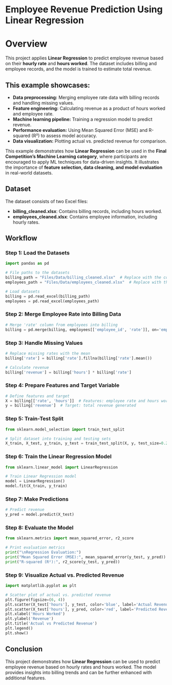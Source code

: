 # Employee Revenue Prediction Using Linear Regression

# Overview

This project applies **Linear Regression** to predict employee revenue based on their **hourly rate** 
and **hours worked**. The dataset includes billing and employee records, and the model is trained 
to estimate total revenue.

## This example showcases:

- **Data preprocessing:** Merging employee rate data with billing records and handling missing values.
- **Feature engineering:** Calculating revenue as a product of hours worked and employee rate.
- **Machine learning pipeline:** Training a regression model to predict revenue.
- **Performance evaluation:** Using Mean Squared Error (MSE) and R-squared (R²) to assess model accuracy.
- **Data visualization:** Plotting actual vs. predicted revenue for comparison.

This example demonstrates how **Linear Regression** can be used in the **Final Competition’s Machine Learning 
category**, where participants are encouraged to apply ML techniques for data-driven insights. It illustrates 
the importance of **feature selection, data cleaning, and model evaluation** in real-world datasets.

## Dataset

The dataset consists of two Excel files:

- **billing_cleaned.xlsx**: Contains billing records, including hours worked.
- **employees_cleaned.xlsx**: Contains employee information, including hourly rates.

## Workflow

### Step 1: Load the Datasets

```python
import pandas as pd

# File paths to the datasets
billing_path = "Files/Data/billing_cleaned.xlsx"  # Replace with the correct file path
employees_path = "Files/Data/employees_cleaned.xlsx"  # Replace with the correct file path

# Load datasets
billing = pd.read_excel(billing_path)
employees = pd.read_excel(employees_path)
```

### Step 2: Merge Employee Rate into Billing Data

```python
# Merge 'rate' column from employees into billing
billing = pd.merge(billing, employees[['employee_id', 'rate']], on='employee_id', how='left')
```

### Step 3: Handle Missing Values

```python
# Replace missing rates with the mean
billing['rate'] = billing['rate'].fillna(billing['rate'].mean())

# Calculate revenue
billing['revenue'] = billing['hours'] * billing['rate']
```

### Step 4: Prepare Features and Target Variable

```python
# Define features and target
X = billing[['rate', 'hours']]  # Features: employee rate and hours worked
y = billing['revenue']  # Target: total revenue generated
```

### Step 5: Train-Test Split

```python
from sklearn.model_selection import train_test_split

# Split dataset into training and testing sets
X_train, X_test, y_train, y_test = train_test_split(X, y, test_size=0.2, random_state=42)
```

### Step 6: Train the Linear Regression Model

```python
from sklearn.linear_model import LinearRegression

# Train Linear Regression model
model = LinearRegression()
model.fit(X_train, y_train)
```

### Step 7: Make Predictions

```python
# Predict revenue
y_pred = model.predict(X_test)
```

### Step 8: Evaluate the Model

```python
from sklearn.metrics import mean_squared_error, r2_score

# Print evaluation metrics
print("\nRegression Evaluation:")
print("Mean Squared Error (MSE):", mean_squared_error(y_test, y_pred))
print("R-squared (R²):", r2_score(y_test, y_pred))
```

### Step 9: Visualize Actual vs. Predicted Revenue

```python
import matplotlib.pyplot as plt

# Scatter plot of actual vs. predicted revenue
plt.figure(figsize=(6, 4))
plt.scatter(X_test['hours'], y_test, color='blue', label='Actual Revenue')
plt.scatter(X_test['hours'], y_pred, color='red', label='Predicted Revenue')
plt.xlabel('Hours Worked')
plt.ylabel('Revenue')
plt.title('Actual vs Predicted Revenue')
plt.legend()
plt.show()
```

## Conclusion

This project demonstrates how **Linear Regression** can be used to predict employee revenue based on hourly rates and hours worked. The model provides insights into billing trends and can be further enhanced with additional features.


